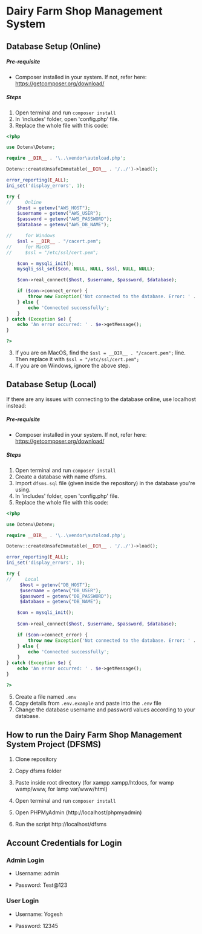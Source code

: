 # Dairy Farm Shop Management System

## Database Setup (Online)
##### Pre-requisite
- Composer installed in your system. If not, refer here: https://getcomposer.org/download/

##### Steps
1. Open terminal and run `composer install`
2. In 'includes' folder, open 'config.php' file. 
2. Replace the whole file with this code:
```php
<?php

use Dotenv\Dotenv;

require __DIR__ . '\..\vendor\autoload.php';

Dotenv::createUnsafeImmutable(__DIR__ . '/../')->load();

error_reporting(E_ALL);
ini_set('display_errors', 1);

try {
//     Online
    $host = getenv("AWS_HOST");
    $username = getenv("AWS_USER");
    $password = getenv("AWS_PASSWORD");
    $database = getenv("AWS_DB_NAME");

//     for Windows
    $ssl = __DIR__ . "/cacert.pem";
//     for MacOS
//     $ssl = "/etc/ssl/cert.pem";

    $con = mysqli_init();
    mysqli_ssl_set($con, NULL, NULL, $ssl, NULL, NULL);

    $con->real_connect($host, $username, $password, $database);

    if ($con->connect_error) {
        throw new Exception('Not connected to the database. Error: ' . $con->connect_error);
    } else {
        echo 'Connected successfully';
    }
} catch (Exception $e) {
    echo 'An error occurred: ' . $e->getMessage();
}

?>
```
3. If you are on MacOS, find the `$ssl = __DIR__ . "/cacert.pem";` line. Then replace it with `$ssl = "/etc/ssl/cert.pem";`
4. If you are on Windows, ignore the above step.

## Database Setup (Local)
If there are any issues with connecting to the database online, use localhost instead:

##### Pre-requisite
- Composer installed in your system. If not, refer here: https://getcomposer.org/download/

##### Steps
1. Open terminal and run `composer install`
2. Create a database with name dfsms.
2. Import `dfsms.sql` file (given inside the repository) in the database you're using.
3. In 'includes' folder, open 'config.php' file.
4. Replace the whole file with this code:
```php
<?php

use Dotenv\Dotenv;

require __DIR__ . '\..\vendor\autoload.php';

Dotenv::createUnsafeImmutable(__DIR__ . '/../')->load();

error_reporting(E_ALL);
ini_set('display_errors', 1);

try {
//     Local
     $host = getenv("DB_HOST");
     $username = getenv("DB_USER");
     $password = getenv("DB_PASSWORD");
     $database = getenv("DB_NAME");

    $con = mysqli_init();
    
    $con->real_connect($host, $username, $password, $database);

    if ($con->connect_error) {
        throw new Exception('Not connected to the database. Error: ' . $con->connect_error);
    } else {
        echo 'Connected successfully';
    }
} catch (Exception $e) {
    echo 'An error occurred: ' . $e->getMessage();
}

?>
```
5. Create a file named `.env`
6. Copy details from `.env.example` and paste into the `.env` file
7. Change the database username and password values according to your database.

## How to run the Dairy Farm Shop Management System Project (DFSMS)
1. Clone repository

2. Copy dfsms folder

3. Paste inside root directory (for xampp xampp/htdocs, for wamp wamp/www, for lamp var/www/html)

4. Open terminal and run `composer install`

5. Open PHPMyAdmin (http://localhost/phpmyadmin)

6. Run the script http://localhost/dfsms

## Account Credentials for Login
### Admin Login

- Username: admin

- Password: Test@123


### User Login

- Username: Yogesh

- Password: 12345
